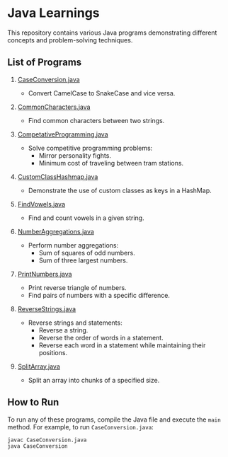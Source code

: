 # Java Learnings

This repository contains various Java programs demonstrating different concepts and problem-solving techniques.

## List of Programs

1. [CaseConversion.java](CaseConversion.java)
    - Convert CamelCase to SnakeCase and vice versa.

2. [CommonCharacters.java](CommonCharacters.java)
    - Find common characters between two strings.

3. [CompetativeProgramming.java](CompetativeProgramming.java)
    - Solve competitive programming problems:
        - Mirror personality fights.
        - Minimum cost of traveling between tram stations.

4. [CustomClassHashmap.java](CustomClassHashmap.java)
    - Demonstrate the use of custom classes as keys in a HashMap.

5. [FindVowels.java](FindVowels.java)
    - Find and count vowels in a given string.

6. [NumberAggregations.java](NumberAggregations.java)
    - Perform number aggregations:
        - Sum of squares of odd numbers.
        - Sum of three largest numbers.

7. [PrintNumbers.java](PrintNumbers.java)
    - Print reverse triangle of numbers.
    - Find pairs of numbers with a specific difference.

8. [ReverseStrings.java](ReverseStrings.java)
    - Reverse strings and statements:
        - Reverse a string.
        - Reverse the order of words in a statement.
        - Reverse each word in a statement while maintaining their positions.

9. [SplitArray.java](SplitArray.java)
    - Split an array into chunks of a specified size.

## How to Run

To run any of these programs, compile the Java file and execute the `main` method. For example, to run `CaseConversion.java`:

```sh
javac CaseConversion.java
java CaseConversion
